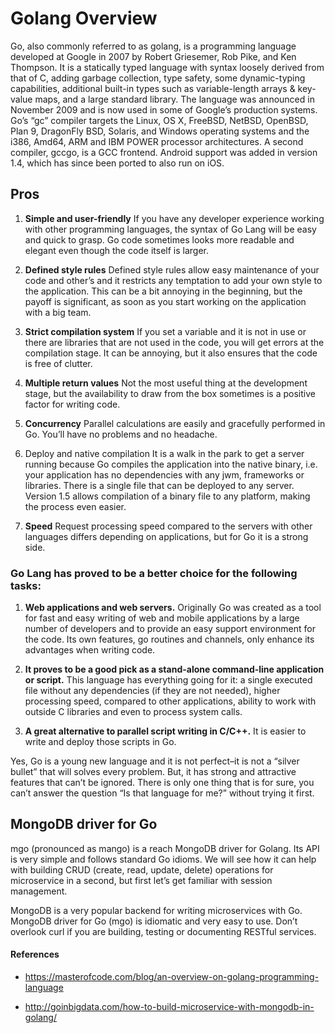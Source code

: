 # Golang Overview

Go, also commonly referred to as golang, is a programming language developed at Google in 2007 by Robert Griesemer, Rob Pike, and Ken Thompson. It is a statically typed language with syntax loosely derived from that of C, adding garbage collection, type safety, some dynamic-typing capabilities, additional built-in types such as variable-length arrays & key-value maps, and a large standard library. The language was announced in November 2009 and is now used in some of Google’s production systems. Go’s “gc” compiler targets the Linux, OS X, FreeBSD, NetBSD, OpenBSD, Plan 9, DragonFly BSD, Solaris, and Windows operating systems and the i386, Amd64, ARM and IBM POWER processor architectures. A second compiler, gccgo, is a GCC frontend. Android support was added in version 1.4, which has since been ported to also run on iOS.

## Pros

1. **Simple and user-friendly**
If you have any developer experience working with other programming languages, the syntax of Go Lang will be easy and quick to grasp. Go code sometimes looks more readable and elegant even though the code itself is larger.

2. **Defined style rules**
Defined style rules allow easy maintenance of your code and other’s and it restricts any temptation to add your own style to the application.  This can be a bit annoying in the beginning, but the payoff is significant, as soon as you start working on the application with a big team.

3. **Strict compilation system**
If you set a variable and it is not in use or there are libraries that are not used in the code, you will get errors at the compilation stage. It can be annoying, but it also ensures that the code is free of clutter.

4. **Multiple return values**
Not the most useful thing at the development stage, but the availability to draw from the box sometimes is a positive factor for writing  code.

5. **Concurrency**
Parallel calculations are easily and gracefully performed in Go. You’ll have no problems and no headache.
6. Deploy and native compilation
It is a walk in the park to get a server running because Go compiles the application into the native binary, i.e. your application has no dependencies with any jwm, frameworks or libraries. There is a single file that can be deployed to any server. Version 1.5 allows compilation of a binary file to any platform, making the process even easier.

7. **Speed**
Request processing speed compared to the servers with other languages differs depending on applications,  but for Go it is a strong side.


### Go Lang has proved to be a better choice for the following tasks:

1. **Web applications and web servers.** Originally Go was created as a tool for fast and easy writing of web and mobile applications by a large number of developers and to provide an easy support environment for the code. Its own features, go routines and channels, only enhance its advantages when writing code.

2. **It proves to be a good pick as a stand-alone command-line application or script.** This language has everything going for it: a single executed file without any dependencies (if they are not needed), higher processing speed, compared to other applications, ability to work with outside C libraries and even to process system calls.

3. **A great alternative to parallel script writing in C/C++.** It is easier to write and deploy those scripts in Go.

Yes, Go is a young new language and it is not perfect–it is not a “silver bullet” that will solves every problem. But, it has strong and attractive features that can’t be ignored. There is only one thing that is for sure, you can’t answer the question “Is that language for me?” without trying it first.

## MongoDB driver for Go

mgo (pronounced as mango) is a reach MongoDB driver for Golang. Its API is very simple and follows standard Go idioms. We will see how it can help with building CRUD (create, read, update, delete) operations for microservice in a second, but first let’s get familiar with session management.

MongoDB is a very popular backend for writing microservices with Go. MongoDB driver for Go (mgo) is idiomatic and very easy to use. Don’t overlook curl if you are building, testing or documenting RESTful services.


#### References

* https://masterofcode.com/blog/an-overview-on-golang-programming-language

* http://goinbigdata.com/how-to-build-microservice-with-mongodb-in-golang/